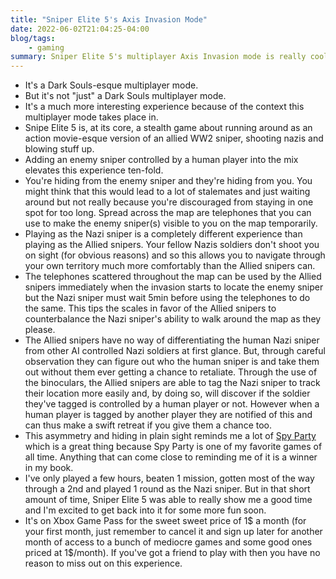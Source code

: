 ```yaml
---
title: "Sniper Elite 5's Axis Invasion Mode"
date: 2022-06-02T21:04:25-04:00
blog/tags:
    - gaming
summary: Sniper Elite 5's multiplayer Axis Invasion mode is really cool and here's a few reasons why.
---
```

- It's a Dark Souls-esque multiplayer mode.
- But it's not "just" a Dark Souls multiplayer mode.
- It's a much more interesting experience because of the context this multiplayer mode takes place in.
- Snipe Elite 5 is, at its core, a stealth game about running around as an action movie-esque version of an allied WW2 sniper, shooting nazis and blowing stuff up.
- Adding an enemy sniper controlled by a human player into the mix elevates this experience ten-fold.
- You're hiding from the enemy sniper and they're hiding from you. You might think that this would lead to a lot of stalemates and just waiting around but not really because you're discouraged from staying in one spot for too long. Spread across the map are telephones that you can use to make the enemy sniper(s) visible to you on the map temporarily.
- Playing as the Nazi sniper is a completely different experience than playing as the Allied snipers. Your fellow Nazis soldiers don't shoot you on sight (for obvious reasons) and so this allows you to navigate through your own territory much more comfortably than the Allied snipers can.
- The telephones scattered throughout the map can be used by the Allied snipers immediately when the invasion starts to locate the enemy sniper but the Nazi sniper must wait 5min before using the telephones to do the same. This tips the scales in favor of the Allied snipers to counterbalance the Nazi sniper's ability to walk around the map as they please.
- The Allied snipers have no way of differentiating the human Nazi sniper from other AI controlled Nazi soldiers at first glance. But, through careful observation they can figure out who the human sniper is and take them out without them ever getting a chance to retaliate. Through the use of the binoculars, the Allied snipers are able to tag the Nazi sniper to track their location more easily and, by doing so, will discover if the soldier they've tagged is controlled by a human player or not. However when a human player is tagged by another player they are notified of this and can thus make a swift retreat if you give them a chance too.
- This asymmetry and hiding in plain sight reminds me a lot of [Spy Party](https://store.steampowered.com/app/329070/SpyParty/) which is a great thing because Spy Party is one of my favorite games of all time. Anything that can come close to reminding me of it is a winner in my book.
- I've only played a few hours, beaten 1 mission, gotten most of the way through a 2nd and played 1 round as the Nazi sniper. But in that short amount of time, Sniper Elite 5 was able to really show me a good time and I'm excited to get back into it for some more fun soon.
- It's on Xbox Game Pass for the sweet sweet price of 1$ a month (for your first month, just remember to cancel it and sign up later for another month of access to a bunch of mediocre games and some good ones priced at 1$/month). If you've got a friend to play with then you have no reason to miss out on this experience.
